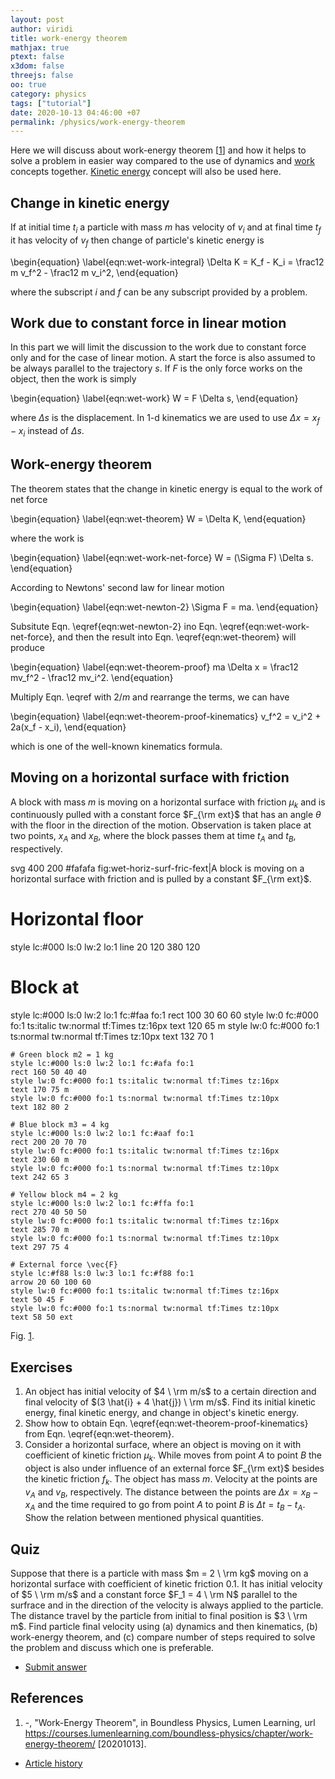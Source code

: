 ```yaml
---
layout: post
author: viridi
title: work-energy theorem
mathjax: true
ptext: false
x3dom: false
threejs: false
oo: true
category: physics
tags: ["tutorial"]
date: 2020-10-13 04:46:00 +07
permalink: /physics/work-energy-theorem
---
```

Here we will discuss about work-energy theorem [[1](#ref1)] and how it helps to solve a problem in easier way compared to the use of dynamics and [work](work) concepts together. [Kinetic energy](kinetic-energy) concept will also be used here.

## Change in kinetic energy
If at initial time $t_i$ a particle with mass $m$ has velocity of $v_i$ and at final time $t_f$ it has velocity of $v_f$ then change of particle's kinetic energy is

\begin{equation}
\label{eqn:wet-work-integral}
\Delta K = K_f - K_i = \frac12 m v_f^2 - \frac12 m v_i^2,
\end{equation}

where the subscript $i$ and $f$ can be any subscript provided by a problem.


## Work due to constant force in linear motion
In  this part we will limit the discussion to the work due to constant force only and for the case of linear motion. A start the force is also assumed to be always parallel to the trajectory $s$. If $F$ is the only force works on the object, then the work is simply

\begin{equation}
\label{eqn:wet-work}
W = F \Delta s,
\end{equation}

where $\Delta s$ is the displacement. In 1-d kinematics we are used to use $\Delta x = x_f - x_i$ instead of $\Delta s$.


## Work-energy theorem
The theorem states that the change in kinetic energy is equal to the work of net force

\begin{equation}
\label{eqn:wet-theorem}
W = \Delta K,
\end{equation}

where the work is

\begin{equation}
\label{eqn:wet-work-net-force}
W = (\Sigma F) \Delta s.
\end{equation}

According to Newtons' second law for linear motion

\begin{equation}
\label{eqn:wet-newton-2}
\Sigma F = ma.
\end{equation}

Subsitute Eqn. \eqref{eqn:wet-newton-2} ino Eqn. \eqref{eqn:wet-work-net-force}, and then the result into Eqn. \eqref{eqn:wet-theorem} will produce

\begin{equation}
\label{eqn:wet-theorem-proof}
ma \Delta x = \frac12 mv_f^2 - \frac12 mv_i^2.
\end{equation}

Multiply Eqn. \eqref with $2/m$ and rearrange the terms, we can have

\begin{equation}
\label{eqn:wet-theorem-proof-kinematics}
v_f^2 = v_i^2 + 2a(x_f - x_i),
\end{equation}

which is one of the well-known kinematics formula.


## Moving on a horizontal surface with friction
A block with mass $m$ is moving on a horizontal surface with friction $\mu_k$ and is continuously pulled with a constant force $F_{\rm ext}$ that has an angle $\theta$ with the floor in the direction of the motion. Observation is taken place at two points, $x_A$ and $x_B$, where the block passes them at time $t_A$ and $t_B$, respectively.

<oo>
svg 400 200 #fafafa fig:wet-horiz-surf-fric-fext|A block is moving on a horizontal surface with friction and is pulled by a constant $F_{\rm ext}$.

# Horizontal floor
style lc:#000 ls:0 lw:2 lo:1
line 20 120 380 120

# Block at
style lc:#000 ls:0 lw:2 lo:1 fc:#faa fo:1
rect 100 30 60 60
style lw:0 fc:#000 fo:1 ts:italic tw:normal tf:Times tz:16px
text 120 65 m
style lw:0 fc:#000 fo:1 ts:normal tw:normal tf:Times tz:10px
text 132 70 1

	# Green block m2 = 1 kg
	style lc:#000 ls:0 lw:2 lo:1 fc:#afa fo:1
	rect 160 50 40 40
	style lw:0 fc:#000 fo:1 ts:italic tw:normal tf:Times tz:16px
	text 170 75 m
	style lw:0 fc:#000 fo:1 ts:normal tw:normal tf:Times tz:10px
	text 182 80 2

	# Blue block m3 = 4 kg
	style lc:#000 ls:0 lw:2 lo:1 fc:#aaf fo:1
	rect 200 20 70 70
	style lw:0 fc:#000 fo:1 ts:italic tw:normal tf:Times tz:16px
	text 230 60 m
	style lw:0 fc:#000 fo:1 ts:normal tw:normal tf:Times tz:10px
	text 242 65 3

	# Yellow block m4 = 2 kg
	style lc:#000 ls:0 lw:2 lo:1 fc:#ffa fo:1
	rect 270 40 50 50
	style lw:0 fc:#000 fo:1 ts:italic tw:normal tf:Times tz:16px
	text 285 70 m
	style lw:0 fc:#000 fo:1 ts:normal tw:normal tf:Times tz:10px
	text 297 75 4

	# External force \vec{F}
	style lc:#f88 ls:0 lw:3 lo:1 fc:#f88 fo:1
	arrow 20 60 100 60
	style lw:0 fc:#000 fo:1 ts:italic tw:normal tf:Times tz:16px
	text 50 45 F
	style lw:0 fc:#000 fo:1 ts:normal tw:normal tf:Times tz:10px
	text 58 50 ext
</oo>

Fig. <a href="#fig:wet-horiz-surf-fric-fext">1</a>.


## Exercises
1. An object has initial velocity of $4 \ \rm m/s$ to a certain direction and final velocity of $(3 \hat{i} + 4 \hat{j}) \ \rm m/s$. Find its initial kinetic energy, final kinetic energy, and change in object's kinetic energy.
2. Show how to obtain Eqn. \eqref{eqn:wet-theorem-proof-kinematics} from Eqn. \eqref{eqn:wet-theorem}.
3. Consider a horizontal surface, where an object is moving on it with coefficient of kinetic friction $\mu_k$. While moves from point $A$ to point $B$ the object is also under influence of an external force $F_{\rm ext}$ besides the kinetic friction $f_k$. The object has mass $m$. Velocity at the points are $v_A$ and $v_B$, respectively. The distance between the points are $\Delta x = x_B - x_A$ and the time required to go from point $A$ to point $B$ is $\Delta t = t_B - t_A$. Show the relation between mentioned physical quantities.


## Quiz
Suppose that there is a particle with mass $m = 2 \ \rm kg$ moving on a horizontal surface with coefficient of kinetic friction 0.1. It has initial velocity of $5 \ \rm m/s$ and a constant force $F_1 = 4 \ \rm N$ parallel to the surfrace and in the direction of the velocity is always applied to the particle. The distance travel by the particle from initial to final position is $3 \ \rm m$. Find particle final velocity using (a) dynamics and then kinematics, (b) work-energy theorem, and (c) compare number of steps required to solve the problem and discuss which one is preferable.

+ [Submit answer](https://forms.office.com/Pages/ResponsePage.aspx?id=gxFu22VMXECCznzVP6bp3NGUp4ijN01Ks-VZMpTE-hpUN1VJQVRKMTNXNlM4TUwwMkxWMTJQTFZFVC4u)


## References
1. <a name="ref1"></a>-, "Work-Energy Theorem", in Boundless Physics, Lumen Learning, url <https://courses.lumenlearning.com/boundless-physics/chapter/work-energy-theorem/> [20201013].

+ [Article history](https://github.com/butiran/butiran.github.io/commits/master/_posts/phys/2020-10-13-work-energy-theorem.md)
